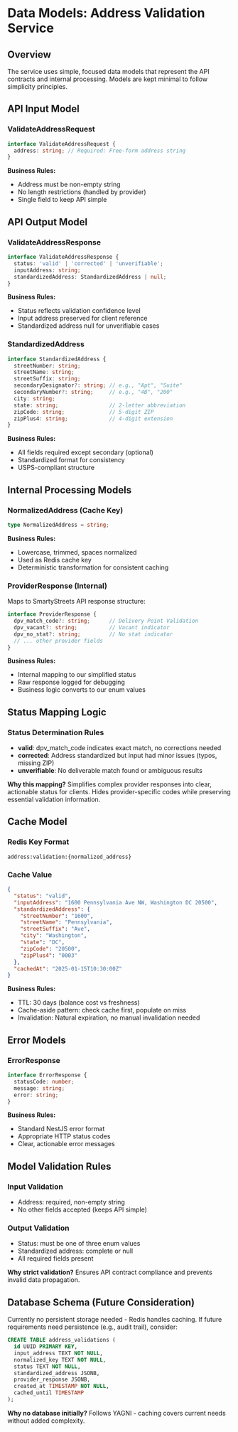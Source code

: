 # Data Models: Address Validation Service

## Overview
The service uses simple, focused data models that represent the API contracts and internal processing. Models are kept minimal to follow simplicity principles.

## API Input Model

### ValidateAddressRequest
```typescript
interface ValidateAddressRequest {
  address: string; // Required: Free-form address string
}
```

**Business Rules:**
- Address must be non-empty string
- No length restrictions (handled by provider)
- Single field to keep API simple

## API Output Model

### ValidateAddressResponse
```typescript
interface ValidateAddressResponse {
  status: 'valid' | 'corrected' | 'unverifiable';
  inputAddress: string;
  standardizedAddress: StandardizedAddress | null;
}
```

**Business Rules:**
- Status reflects validation confidence level
- Input address preserved for client reference
- Standardized address null for unverifiable cases

### StandardizedAddress
```typescript
interface StandardizedAddress {
  streetNumber: string;
  streetName: string;
  streetSuffix: string;
  secondaryDesignator?: string; // e.g., "Apt", "Suite"
  secondaryNumber?: string;     // e.g., "4B", "200"
  city: string;
  state: string;                // 2-letter abbreviation
  zipCode: string;              // 5-digit ZIP
  zipPlus4: string;             // 4-digit extension
}
```

**Business Rules:**
- All fields required except secondary (optional)
- Standardized format for consistency
- USPS-compliant structure

## Internal Processing Models

### NormalizedAddress (Cache Key)
```typescript
type NormalizedAddress = string;
```

**Business Rules:**
- Lowercase, trimmed, spaces normalized
- Used as Redis cache key
- Deterministic transformation for consistent caching

### ProviderResponse (Internal)
Maps to SmartyStreets API response structure:
```typescript
interface ProviderResponse {
  dpv_match_code?: string;      // Delivery Point Validation
  dpv_vacant?: string;          // Vacant indicator
  dpv_no_stat?: string;         // No stat indicator
  // ... other provider fields
}
```

**Business Rules:**
- Internal mapping to our simplified status
- Raw response logged for debugging
- Business logic converts to our enum values

## Status Mapping Logic

### Status Determination Rules
- **valid**: dpv_match_code indicates exact match, no corrections needed
- **corrected**: Address standardized but input had minor issues (typos, missing ZIP)
- **unverifiable**: No deliverable match found or ambiguous results

**Why this mapping?** Simplifies complex provider responses into clear, actionable status for clients. Hides provider-specific codes while preserving essential validation information.

## Cache Model

### Redis Key Format
```
address:validation:{normalized_address}
```

### Cache Value
```json
{
  "status": "valid",
  "inputAddress": "1600 Pennsylvania Ave NW, Washington DC 20500",
  "standardizedAddress": {
    "streetNumber": "1600",
    "streetName": "Pennsylvania",
    "streetSuffix": "Ave",
    "city": "Washington",
    "state": "DC",
    "zipCode": "20500",
    "zipPlus4": "0003"
  },
  "cachedAt": "2025-01-15T10:30:00Z"
}
```

**Business Rules:**
- TTL: 30 days (balance cost vs freshness)
- Cache-aside pattern: check cache first, populate on miss
- Invalidation: Natural expiration, no manual invalidation needed

## Error Models

### ErrorResponse
```typescript
interface ErrorResponse {
  statusCode: number;
  message: string;
  error: string;
}
```

**Business Rules:**
- Standard NestJS error format
- Appropriate HTTP status codes
- Clear, actionable error messages

## Model Validation Rules

### Input Validation
- Address: required, non-empty string
- No other fields accepted (keeps API simple)

### Output Validation
- Status: must be one of three enum values
- Standardized address: complete or null
- All required fields present

**Why strict validation?** Ensures API contract compliance and prevents invalid data propagation.

## Database Schema (Future Consideration)
Currently no persistent storage needed - Redis handles caching. If future requirements need persistence (e.g., audit trail), consider:

```sql
CREATE TABLE address_validations (
  id UUID PRIMARY KEY,
  input_address TEXT NOT NULL,
  normalized_key TEXT NOT NULL,
  status TEXT NOT NULL,
  standardized_address JSONB,
  provider_response JSONB,
  created_at TIMESTAMP NOT NULL,
  cached_until TIMESTAMP
);
```

**Why no database initially?** Follows YAGNI - caching covers current needs without added complexity.


